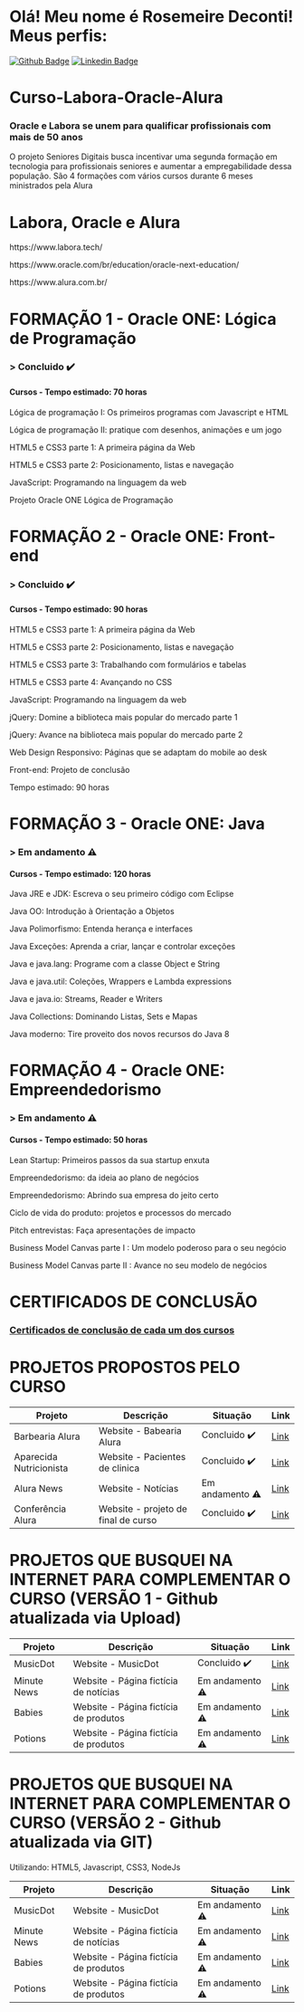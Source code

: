 # Olá! Meu nome é Rosemeire Deconti! Meus perfis:

[![Github Badge](https://img.shields.io/badge/-Github-000?style=flat-square&logo=Github&logoColor=white&link=https://github.com/fagnerpsantos)](https://github.com/rdeconti)
[![Linkedin Badge](https://img.shields.io/badge/-LinkedIn-blue?style=flat-square&logo=Linkedin&logoColor=white&link=https://www.linkedin.com/in/rdeconti/)](https://www.linkedin.com/in/rdeconti/)

# Curso-Labora-Oracle-Alura
### Oracle e Labora se unem para qualificar profissionais com mais de 50 anos
O projeto Seniores Digitais busca incentivar uma segunda formação em tecnologia para profissionais seniores e aumentar a empregabilidade dessa população. São 4 formações com vários cursos durante 6 meses ministrados pela Alura

# Labora, Oracle e Alura
<p>https://www.labora.tech/</p>
<p>https://www.oracle.com/br/education/oracle-next-education/</p>
<p>https://www.alura.com.br/</p>

# FORMAÇÃO 1 - Oracle ONE: Lógica de Programação
### > Concluido :heavy_check_mark:
#### Cursos - Tempo estimado: 70 horas
<p>Lógica de programação I: Os primeiros programas com Javascript e HTML</p>
<p>Lógica de programação II: pratique com desenhos, animações e um jogo</p>
<p>HTML5 e CSS3 parte 1: A primeira página da Web</p>
<p>HTML5 e CSS3 parte 2: Posicionamento, listas e navegação</p>
<p>JavaScript: Programando na linguagem da web</p>
<p>Projeto Oracle ONE Lógica de Programação</p>

# FORMAÇÃO 2 - Oracle ONE: Front-end
### > Concluido :heavy_check_mark:
#### Cursos - Tempo estimado: 90 horas
<p>HTML5 e CSS3 parte 1: A primeira página da Web</p>
<p>HTML5 e CSS3 parte 2: Posicionamento, listas e navegação</p>
<p>HTML5 e CSS3 parte 3: Trabalhando com formulários e tabelas</p>
<p>HTML5 e CSS3 parte 4: Avançando no CSS</p>
<p>JavaScript: Programando na linguagem da web</p>
<p>jQuery: Domine a biblioteca mais popular do mercado parte 1</p>
<p>jQuery: Avance na biblioteca mais popular do mercado parte 2</p>
<p>Web Design Responsivo: Páginas que se adaptam do mobile ao desk</p>
<p>Front-end: Projeto de conclusão</p>
<p>Tempo estimado: 90 horas</p>

# FORMAÇÃO 3 - Oracle ONE: Java
### > Em andamento :warning:
#### Cursos - Tempo estimado: 120 horas
<p>Java JRE e JDK: Escreva o seu primeiro código com Eclipse</p>
<p>Java OO: Introdução à Orientação a Objetos</p>
<p>Java Polimorfismo: Entenda herança e interfaces</p>
<p>Java Exceções: Aprenda a criar, lançar e controlar exceções</p>
<p>Java e java.lang: Programe com a classe Object e String</p>
<p>Java e java.util: Coleções, Wrappers e Lambda expressions</p>
<p>Java e java.io: Streams, Reader e Writers</p>
<p>Java Collections: Dominando Listas, Sets e Mapas</p>
<p>Java moderno: Tire proveito dos novos recursos do Java 8</p>

# FORMAÇÃO 4 - Oracle ONE: Empreendedorismo
### > Em andamento :warning:
#### Cursos - Tempo estimado: 50 horas
<p>Lean Startup: Primeiros passos da sua startup enxuta</p>
<p>Empreendedorismo: da ideia ao plano de negócios</p>
<p>Empreendedorismo: Abrindo sua empresa do jeito certo</p>
<p>Ciclo de vida do produto: projetos e processos do mercado</p>
<p>Pitch entrevistas: Faça apresentações de impacto</p>
<p>Business Model Canvas parte I : Um modelo poderoso para o seu negócio</p>
<p>Business Model Canvas parte II : Avance no seu modelo de negócios</p>

# CERTIFICADOS DE CONCLUSÃO
### <a href="https://github.com/rdeconti/Curso-Labora-Oracle-Alura/tree/main/Certificados%20de%20conclus%C3%A3o">Certificados de conclusão de cada um dos cursos</a>

# PROJETOS PROPOSTOS PELO CURSO

| Projeto | Descrição | Situação | Link |
| --- | --- | --- | --- |
| Barbearia Alura| Website - Babearia Alura | Concluido :heavy_check_mark: | <a href="https://github.com/rdeconti/Curso-Labora-Oracle-Alura/tree/main/Projeto%2001%20-%20Barbearia%20Alura">Link</a> |
| Aparecida Nutricionista| Website - Pacientes de clinica | Concluido :heavy_check_mark: | <a href="https://github.com/rdeconti/Curso-Labora-Oracle-Alura/tree/main/Projeto%2002%20-%20Aparecida%20Nutricionista">Link</a> |
| Alura News| Website - Notícias | Em andamento :warning: | <a href="https://github.com/rdeconti/Curso-Labora-Oracle-Alura/tree/main/Projeto%2004%20-%20Not%C3%ADcias">Link</a> |
| Conferência Alura| Website - projeto de final de curso | Concluido :heavy_check_mark: | <a href="https://github.com/rdeconti/Curso-Labora-Oracle-Alura/tree/main/Projeto%2005%20-%20Alura%20Conference">Link</a> |

# PROJETOS QUE BUSQUEI NA INTERNET PARA COMPLEMENTAR O CURSO (VERSÃO 1 - Github atualizada via Upload)

| Projeto | Descrição | Situação | Link |
| --- | --- | --- | --- |
| MusicDot| Website - MusicDot | Concluido :heavy_check_mark: | <a href="https://github.com/rdeconti/Curso-Labora-Oracle-Alura/tree/main/Projeto%20Extra%2001%20-%20Musicdot">Link</a> |
| Minute News| Website - Página fictícia de  notícias | Em andamento :warning: | <a href="https://github.com/rdeconti/Curso-Labora-Oracle-Alura/tree/main/Projeto%20Extra%2002%20-%20Minute%20News">Link</a> |
| Babies| Website - Página fictícia de produtos | Em andamento :warning: | <a href="https://github.com/rdeconti/Curso-Labora-Oracle-Alura/tree/main/Projeto%20Extra%2003%20-%20Babies">Link</a> |
| Potions| Website - Página fictícia de produtos | Em andamento :warning: | <a href="https://github.com/rdeconti/Curso-Labora-Oracle-Alura/tree/main/Projeto%20Extra%2004%20-%20Potions">Link</a> |

# PROJETOS QUE BUSQUEI NA INTERNET PARA COMPLEMENTAR O CURSO (VERSÃO 2 - Github atualizada via GIT)
Utilizando: HTML5, Javascript, CSS3, NodeJs

| Projeto | Descrição | Situação | Link |
| --- | --- | --- | --- |
| MusicDot| Website - MusicDot | Em andamento :warning: | <a href="https://github.com/rdeconti/Project-MusicDot">Link</a> |
| Minute News| Website - Página fictícia de  notícias | Em andamento :warning: | <a href="https://github.com/rdeconti/Project-Minute-News">Link</a> |
| Babies| Website - Página fictícia de produtos | Em andamento :warning: | <a href="https://github.com/rdeconti/Project-Bennu-Babies">Link</a> |
| Potions| Website - Página fictícia de produtos | Em andamento :warning: | <a href="https://github.com/rdeconti/Project-Merlins-Potions">Link</a> |
